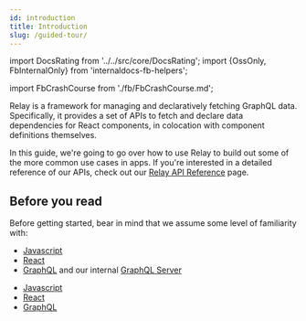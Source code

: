 ```yaml
---
id: introduction
title: Introduction
slug: /guided-tour/
---
```


import DocsRating from '../../src/core/DocsRating';
import {OssOnly, FbInternalOnly} from 'internaldocs-fb-helpers';

import FbCrashCourse from './fb/FbCrashCourse.md';

Relay is a framework for managing and declaratively fetching GraphQL data. Specifically, it provides a set of APIs to fetch and declare data dependencies for React components, in colocation with component definitions themselves.

In this guide, we're going to go over how to use Relay to build out some of the more common use cases in apps. If you're interested in a detailed reference of our APIs, check out our [Relay API Reference](../api-reference/use-fragment/) page.

<FbCrashCourse />

## Before you read

Before getting started, bear in mind that we assume some level of familiarity with:

<FbInternalOnly>

* [Javascript](https://our.internmc.facebook.com/intern/wiki/JavaScript/)
* [React](https://our.internmc.facebook.com/intern/wiki/ReactGuide/)
* [GraphQL](https://our.internmc.facebook.com/intern/wiki/GraphQL/) and our internal [GraphQL Server](https://our.internmc.facebook.com/intern/wiki/Graphql-for-hack-developers/)

</FbInternalOnly>

<OssOnly>

* [Javascript](https://felix-kling.de/jsbasics/)
* [React](https://reactjs.org/docs/getting-started.html)
* [GraphQL](https://graphql.org/learn/)

</OssOnly>


<DocsRating />
